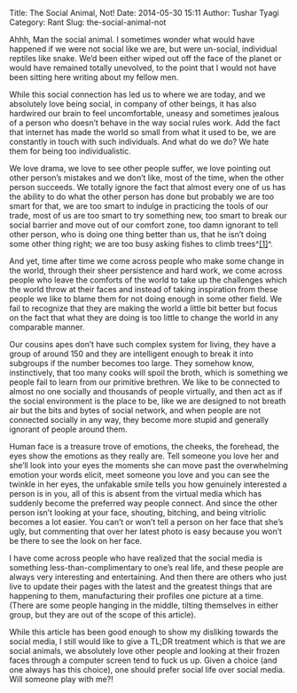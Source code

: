 Title: The Social Animal, Not!
Date: 2014-05-30 15:11
Author: Tushar Tyagi
Category: Rant
Slug: the-social-animal-not

Ahhh, Man the social animal. I sometimes wonder what would have happened
if we were not social like we are, but were un-social, individual
reptiles like snake. We’d been either wiped out off the face of the
planet or would have remained totally unevolved, to the point that I
would not have been sitting here writing about my fellow men.

While this social connection has led us to where we are today, and we
absolutely love being social, in company of other beings, it has also
hardwired our brain to feel uncomfortable, uneasy and sometimes jealous
of a person who doesn’t behave in the way social rules work. Add the
fact that internet has made the world so small from what it used to be,
we are constantly in touch with such individuals. And what do we do? We
hate them for being too individualistic.

We love drama, we love to see other people suffer, we love pointing out
other person’s mistakes and we don’t like, most of the time, when the
other person succeeds. We totally ignore the fact that almost every one
of us has the ability to do what the other person has done but probably
we are too smart for that, we are too smart to indulge in practicing the
tools of our trade, most of us are too smart to try something new, too
smart to break our social barrier and move out of our comfort zone, too
damn ignorant to tell other person, who is doing one thing better than
us, that he isn’t doing some other thing right; we are too busy asking
fishes to climb
trees^[[1]](http://quoteinvestigator.com/2013/04/06/fish-climb/ "Everybody is a Genius. But If You Judge a Fish by Its Ability to Climb a Tree, It Will Live Its Whole Life Believing that It is Stupid.")^.

And yet, time after time we come across people who make some change in
the world, through their sheer persistence and hard work, we come across
people who leave the comforts of the world to take up the challenges
which the world throw at their faces and instead of taking inspiration
from these people we like to blame them for not doing enough in some
other field. We fail to recognize that they are making the world a
little bit better but focus on the fact that what they are doing is too
little to change the world in any comparable manner.

Our cousins apes don’t have such complex system for living, they have a
group of around 150 and they are intelligent enough to break it into
subgroups if the number becomes too large. They somehow know,
instinctively, that too many cooks will spoil the broth, which is
something we people fail to learn from our primitive brethren. We like
to be connected to almost no one socially and thousands of people
virtually, and then act as if the social environment is the place to be,
like we are designed to not breath air but the bits and bytes of social
network, and when people are not connected socially in any way, they
become more stupid and generally ignorant of people around them.

Human face is a treasure trove of emotions, the cheeks, the forehead,
the eyes show the emotions as they really are. Tell someone you love her
and she’ll look into your eyes the moments she can move past the
overwhelming emotion your words elicit, meet someone you love and you
can see the twinkle in her eyes, the unfakable smile tells you how
genuinely interested a person is in you, all of this is absent from the
virtual media which has suddenly become the preferred way people
connect. And since the other person isn’t looking at your face,
shouting, bitching, and being vitriolic becomes a lot easier. You can’t
or won’t tell a person on her face that she’s ugly, but commenting that
over her latest photo is easy because you won’t be there to see the look
on her face.

I have come across people who have realized that the social media is
something less-than-complimentary to one’s real life, and these people
are always very interesting and entertaining. And then there are others
who just live to update their pages with the latest and the greatest
things that are happening to them, manufacturing their profiles one
picture at a time. (There are some people hanging in the middle, tilting
themselves in either group, but they are out of the scope of this
article).

While this article has been good enough to show my disliking towards the
social media, I still would like to give a TL;DR treatment which is that
we are social animals, we absolutely love other people and looking at
their frozen faces through a computer screen tend to fuck us up. Given a
choice (and one always has this choice), one should prefer social life
over social media. Will someone play with me?!

 
